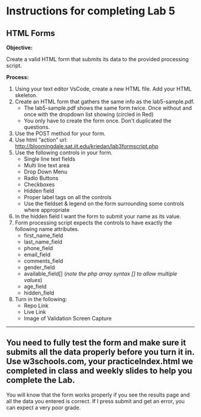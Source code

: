 # Instructions for completing Lab 5 
## HTML Forms

**Objective:**

Create a valid HTML form that submits its data to the provided processing script. 

**Process:**
1. Using your text editor VsCode, create a new HTML file. Add your HTML skeleton. 
2. Create an HTML form that gathers the same info as the lab5-sample.pdf.
    * The lab5-sample.pdf shows the same form twice. Once without and once with the dropdown list showing (circled in Red)
    * You only have to create the form once. Don't duplicated the questions. 
3. Use the POST method for your form.
4. Use html “action” url: http://bloomingdale.sat.iit.edu/kriedan/lab3formscript.php
5. Use the following controls in your form.
    * Single line text fields
    * Multi line text area
    * Drop Down Menu
    * Radio Buttons
    * Checkboxes
    * Hidden field
    * Proper label tags on all the controls
    * Use the fieldset & legend on the form surrounding some controls where appropriate
6. In the hidden field I want the form to submit your name as its value.
7. Form processing script expects the controls to have exactly the following name attributes.
    * first_name_field
    * last_name_field 
    * phone_field
    * email_field
    * comments_field
    * gender_field
    * available_field[] (*note the php array syntax [] to allow multiple values*)
    * age_field
    * hidden_field 
9. Turn in the following:
    * Repo Link
    * Live Link
    * Image of Validation Screen Capture
    
***
## You need to fully test the form and make sure it submits all the data properly before you turn it in. Use w3schools.com, your practiceIndex.html we completed in class and weekly slides to help you complete the Lab.
You will know that the form works properly if you see the results page and all the data you entered is correct. If I press submit and get an error, you can expect a very poor grade.
  


